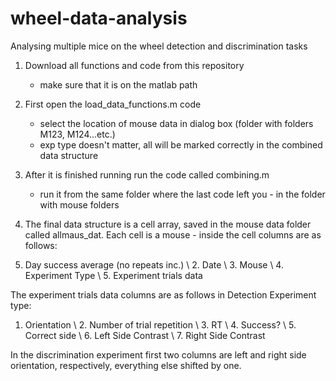 # wheel-data-analysis
Analysing multiple mice on the wheel detection and discrimination tasks

1. Download all functions and code from this repository
   - make sure that it is on the matlab path
   
2. First open the load_data_functions.m code
   - select the location of mouse data in dialog box (folder with folders M123, M124...etc.) 
   - exp type doesn't matter, all will be marked correctly in the combined data structure
   
3. After it is finished running run the code called combining.m
   - run it from the same folder where the last code left you - in the folder with mouse folders
   
4. The final data structure is a cell array, saved in the mouse data folder called allmaus_dat.
Each cell is a mouse - inside the cell columns are as follows:

1. Day success average (no repeats inc.) \ 2. Date \ 3. Mouse \ 4. Experiment Type \ 5. Experiment trials data

The experiment trials data columns are as follows in Detection Experiment type:
1. Orientation \ 2. Number of trial repetition \ 3. RT \ 4. Success? \ 5. Correct side \ 6. Left Side Contrast \ 7. Right Side Contrast

In the discrimination experiment first two columns are left and right side orientation, respectively, everything else shifted by one.
